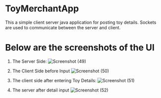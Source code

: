 # ToyMerchantApp
This a simple client server java application for posting toy details. Sockets are used to communicate between the server and client.

# Below are the screenshots of the UI
1. The Server Side:
![Screenshot (49)](https://user-images.githubusercontent.com/38919449/92782143-6786ca00-f3ad-11ea-9a1f-e155683b177f.png)

2. The Client Side before Input
![Screenshot (50)](https://user-images.githubusercontent.com/38919449/92782542-b5033700-f3ad-11ea-8aa7-e607a9fd1de7.png)


3. The client side after entering Toy Details:
![Screenshot (51)](https://user-images.githubusercontent.com/38919449/92783098-3064e880-f3ae-11ea-922a-5da15f1a1638.png)


4. The server after detail input
![Screenshot (52)](https://user-images.githubusercontent.com/38919449/92783462-7621b100-f3ae-11ea-880c-a61337d61c22.png)



